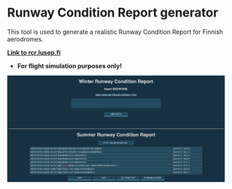 # Runway Condition Report generator

This tool is used to generate a realistic Runway Condition Report for Finnish aerodromes.

[**Link to rcr.lusep.fi**](https://rcr.lusep.fi/)

- **For flight simulation purposes only!**

<img src="./screenshot.png" alt="plot">
